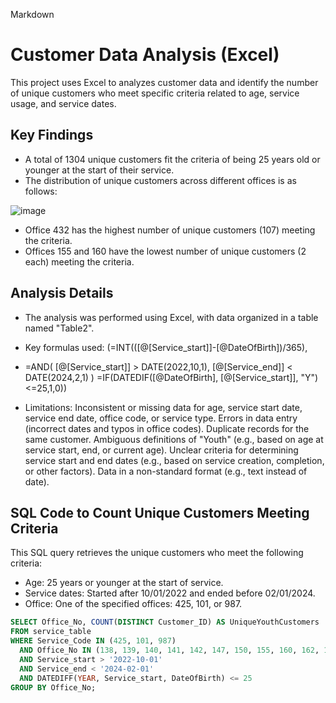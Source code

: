 Markdown
# Customer Data Analysis (Excel)

This project uses Excel to analyzes customer data and identify the number of unique customers who meet specific criteria related to age, service usage, and service dates.

## Key Findings

*   A total of 1304 unique customers fit the criteria of being 25 years old or younger at the start of their service.
*   The distribution of unique customers across different offices is as follows:

   ![image](https://github.com/user-attachments/assets/50ae5ba9-d94c-49d2-a2e6-ba61243a3869)


*   Office 432 has the highest number of unique customers (107) meeting the criteria.
*   Offices 155 and 160 have the lowest number of unique customers (2 each) meeting the criteria.

## Analysis Details

*   The analysis was performed using Excel, with data organized in a table named "Table2".
*   Key formulas used: (=INT(([@[Service_start]]-[@DateOfBirth])/365),
*   =AND(
    [@[Service_start]] > DATE(2022,10,1),
    [@[Service_end]] < DATE(2024,2,1)
)
=IF(DATEDIF([@DateOfBirth], [@[Service_start]], "Y")<=25,1,0))

*  Limitations: Inconsistent or missing data for age, service start date, service end date, office code, or service type.
  Errors in data entry (incorrect dates and typos in office codes).
  Duplicate records for the same customer. Ambiguous definitions of "Youth" (e.g., based on age at service start, end, or current age).
  Unclear criteria for determining service start and end dates (e.g., based on service creation, completion, or other factors).
  Data in a non-standard format (e.g., text instead of date).

 ## SQL Code to Count Unique Customers Meeting Criteria

This SQL query retrieves the unique customers who meet the following criteria:

* Age: 25 years or younger at the start of service.
* Service dates: Started after 10/01/2022 and ended before 02/01/2024.
* Office: One of the specified offices: 425, 101, or 987.

```sql
SELECT Office_No, COUNT(DISTINCT Customer_ID) AS UniqueYouthCustomers
FROM service_table
WHERE Service_Code IN (425, 101, 987)
  AND Office_No IN (138, 139, 140, 141, 142, 147, 150, 155, 160, 162, 181, 262, 312, 432, 433)
  AND Service_start > '2022-10-01'
  AND Service_end < '2024-02-01'
  AND DATEDIFF(YEAR, Service_start, DateOfBirth) <= 25
GROUP BY Office_No;
